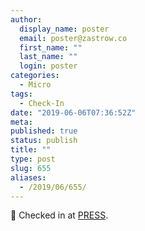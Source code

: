 ```yaml
---
author:
  display_name: poster
  email: poster@zastrow.co
  first_name: ""
  last_name: ""
  login: poster
categories:
  - Micro
tags:
  - Check-In
date: "2019-06-06T07:36:52Z"
meta:
published: true
status: publish
title: ""
type: post
slug: 655
aliases:
  - /2019/06/655/
---
```

<p><span>📍</span> Checked in at  <a href="http://4sq.com/eUHrVV">PRESS</a>.</p>
